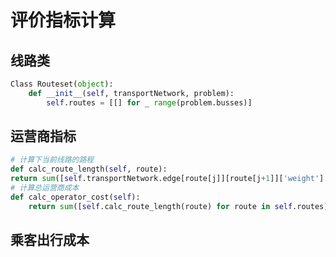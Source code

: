 # 评价指标计算

## 线路类

```python
Class Routeset(object):
	def __init__(self, transportNetwork, problem):
        self.routes = [[] for _ range(problem.busses)]
```

## 运营商指标

```python
# 计算下当前线路的路程
def calc_route_length(self, route):
return sum([self.transportNetwork.edge[route[j]][route[j+1]]['weight'] for j in range(len(route)-1)])
# 计算总运营商成本
def calc_operator_cost(self):
	return sum([self.calc_route_length(route) for route in self.routes])
```

## 乘客出行成本

